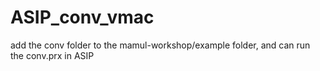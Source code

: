 # ASIP_conv_vmac

add the conv folder to the mamul-workshop/example folder, and can run the conv.prx in ASIP
